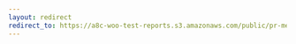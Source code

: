 ```yaml
---
layout: redirect
redirect_to: https://a8c-woo-test-reports.s3.amazonaws.com/public/pr-merge/39108/api/index.html
---
```

